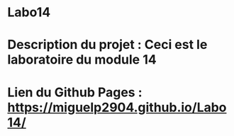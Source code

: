 # Labo14
# Description du projet : Ceci est le laboratoire du module 14
# Lien du Github Pages : https://miguelp2904.github.io/Labo14/
